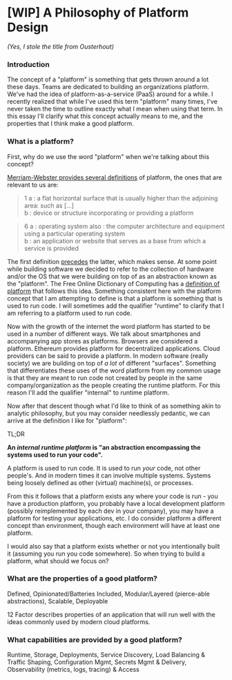 # [WIP] A Philosophy of Platform Design
_(Yes, I stole the title from Ousterhout)_

### Introduction

The concept of a "platform" is something that gets thrown around a lot these
days. Teams are dedicated to building an organizations platform. We've had the
idea of platform-as-a-service (PaaS) around for a while. I recently realized
that while I've used this term "platform" many times, I've never taken the time
to outline exactly what I mean when using that term. In this essay I'll clarify
what this concept actually means to me, and the properties that I think make a
good platform.

### What is a platform?

First, why do we use the word "platform" when we're talking about this concept?

[Merriam-Webster provides several
definitions](https://www.merriam-webster.com/dictionary/platform) of platform,
the ones that are relevant to us are:

> 1 a : a flat horizontal surface that is usually higher than the adjoining
area: such as [...] \
> b : device or structure incorporating or providing a
platform

>  6 a : operating system also : the computer architecture and equipment using a
particular operating system \
> b : an application or website that serves as a
base from which a service is provided

The first definition [precedes](https://www.etymonline.com/word/platform) the
latter, which makes sense. At some point while building software we decided to
refer to the collection of hardware and/or the OS that we were building on top
of as an abstraction known as the "platform". The Free Online Dictionary of
Computing has a [definition of platform](https://foldoc.org/platform) that
follows this idea. Something consistent here with the platform concept that I am
attempting to define is that a platform is something that is used to run code. I
will sometimes add the qualifier "runtime" to clarify that I am referring to a
platform used to run code.

Now with the growth of the internet the word platform has started to be used in
a number of different ways. We talk about smartphones and accompanying app stores as
platforms. Browsers are considered a platform. Ethereum provides platform for
decentralized applications. Cloud providers can be said to provide a platform.
In modern software (really society) we are building on top of _a lot_ of
different "surfaces". Something that differentiates these uses of the word
platform from my common usage is that they are meant to run code not created by
people in the same company/organization as the people creating the runtime
platform. For this reason I'll add the qualifier "internal" to runtime platform.


Now after that descent though what I'd like to think of as something akin to
analytic philosophy, but you may consider needlessly pedantic, we can arrive at
the definition I like for "platform":

TL;DR

**An _internal runtime platform_ is "an abstraction encompassing the systems
used to run your code".**

A platform is used to run code. It is used to run _your_ code, not other
people's. And in modern times it can involve multiple systems. Systems being
loosely defined as other (virtual) machine(s), or processes.

From this it follows that a platform exists any where your code is run - you
have a production platform, you probably have a local development platform
(possibly reimplemented by each dev in your company), you may have a platform
for testing your applications, etc. I do consider platform a different concept
than environment, though each environment will have at least one platform.

I would also say that a platform exists whether or not you intentionally built
it (assuming you run you code somewhere). So when trying to build a platform,
what should we focus on?

### What are the properties of a good platform?

Defined, Opinionated/Batteries Included, Modular/Layered (pierce-able abstractions), Scalable, Deployable


12 Factor describes properties of an application that will run well with the ideas commonly used by modern cloud platforms.


### What capabilities are provided by a good platform?

Runtime, Storage, Deployments, Service Discovery, Load Balancing & Traffic Shaping, Configuration Mgmt, Secrets Mgmt & Delivery, Observability (metrics, logs, tracing) & Access

<!-- ### Ramble about micro-platforms -->
